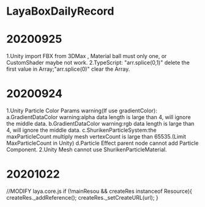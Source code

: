 # LayaBoxDailyRecord

# 20200925
1.Unity import FBX from 3DMax , Material ball must only one, or CustomShader maybe not work.
2.TypeScript: "arr.splice(0,1)" delete the first value in Array;"arr.splice(0)" clear the Array.

# 20200924
1.Unity Particle Color Params warning(If use gradientColor):
  a.GradientDataColor warning:alpha data length is large than 4, will ignore the middle data.
  b.GradientDataColor warning:rgb data length is large than 4, will ignore the middle data.
  c.ShurikenParticleSystem:the maxParticleCount multiply mesh vertexCount is large than 65535.(Limit MaxParticleCount in Unity)
  d.Particle Effect parent node cannot add Particle Component.
2.Unity Mesh cannot use ShurikenParticleMaterial.
# 20201022
//MODIFY laya.core.js
if (!mainResou && createRes instanceof Resource){
    createRes._addReference();
    createRes._setCreateURL(url);
}
